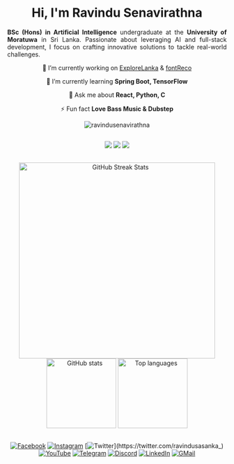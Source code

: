 <h1 align="center"> Hi, I'm Ravindu Senavirathna</h1>

<p align= "justify" ><strong>BSc (Hons) in Artificial Intelligence</strong> undergraduate at the <strong>University of Moratuwa</strong> in Sri Lanka. Passionate about leveraging AI and full-stack development, I focus on crafting innovative solutions to tackle real-world challenges.</p>

<div align="center">

🔭 I’m currently working on [ExploreLanka](https://github.com/ravindusenavirathna/ExploreLanka) & [fontReco](https://github.com/ravindusenavirathna/fontreco)

🌱 I’m currently learning **Spring Boot, TensorFlow**

💬 Ask me about **React, Python, C**

⚡ Fun fact **Love Bass Music & Dubstep**
</div>

<div align="center">
<img src="https://komarev.com/ghpvc/?username=ravindusenavirathna&label=Profile%20views&color=0e75b6&style=flat" alt="ravindusenavirathna" />
</div>

##

<div align=center>
<img src="https://skillicons.dev/icons?i=python,java,c,php,nodejs,html,css,js,ts,react,vite,mui,bootstrap,arduino">
<img src="https://skillicons.dev/icons?i=fastapi,bash,git,tensorflow,opencv,scikitlearn,pytorch,spring,mongodb,mysql,firebase,threejs,azure">
<img src="https://skillicons.dev/icons?i=vscode,idea,pycharm,clion,blender,sublime,atom,github,androidstudio,figma,anaconda">
</div>

##

<div align=center>
<img width=450 src="https://github-readme-streak-stats.herokuapp.com?user=ravindusenavirathna&theme=transparent&border_radius=10&background=45,3613135F,12112C&border=EB545400&stroke=FFFFFF&ring=EB5454&fire=EB5454&currStreakLabel=EB5454&sideNums=FFFFFF&dates=FFFFFF&currStreakNum=EB5454&sideLabels=EB5454" alt="GitHub Streak Stats"/>
<br/>
<img height=160 src="https://github-readme-stats.vercel.app/api?username=ravindusenavirathna&show_icons=true&theme=transparent&border_radius=10&bg_color=45,3613135F,12112C&border_color=EB545400&icon_color=EB5454&title_color=EB5454&text_color=FFFFFF" alt="GitHub stats"/>
<img height=160 src="https://github-readme-stats.vercel.app/api/top-langs/?username=ravindusenavirathna&layout=compact&theme=transparent&border_radius=10&bg_color=45,3613135F,12112C&border_color=EB545400&title_color=EB5454&text_color=FFFFFF" alt="Top languages"/>
</div>

##

<div align=center>

[![Facebook](https://img.shields.io/badge/Facebook-%231877F2.svg?style=flat&logo=facebook&logoColor=white)](https://fb.com/ravindubsenavirathna)
[![Instagram](https://img.shields.io/badge/Instagram-%23E4405F.svg?style=flat&logo=instagram&logoColor=white)](https://instagram.com/ravindu__senavirathna)
[![Twitter](https://img.shields.io/twitter/url?url=https%3A%2F%2Ftwitter.com%2Fravindusasanka_)](https://twitter.com/ravindusasanka_)
[![YouTube](https://img.shields.io/badge/YouTube-%23FF0000.svg?style=flat&logo=youtube&logoColor=white)](https://www.youtube.com/@rzredm)
[![Telegram](https://img.shields.io/badge/Telegram-%2326A5E4.svg?style=flat&logo=telegram&logoColor=white)](https://t.me/ravindusenavirathna)
[![Discord](https://img.shields.io/badge/Discord-%237289DA.svg?style=flat&logo=discord&logoColor=white)](https://discord.gg/f5tPUNwQ)
[![LinkedIn](https://img.shields.io/badge/LinkedIn-%230077B5.svg?style=flat&logo=linkedin&logoColor=white)](https://linkedin.com/in/ravindu-senavirathna)
[![GMail](https://img.shields.io/badge/Gmail-333333?style=flat-&logo=gmail&logoColor=red)](mailto:ravindusasanka0514@gmail.com)

</div>
